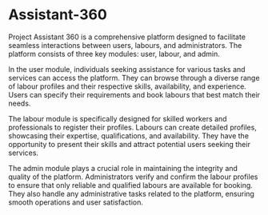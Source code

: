 # Assistant-360
Project Assistant 360 is a comprehensive platform designed to facilitate seamless interactions between users, labours, and administrators. The platform consists of three key modules: user, labour, and admin.

In the user module, individuals seeking assistance for various tasks and services can access the platform. They can browse through a diverse range of labour profiles and their respective skills, availability, and experience. Users can specify their requirements and book labours that best match their needs.

The labour module is specifically designed for skilled workers and professionals to register their profiles. Labours can create detailed profiles, showcasing their expertise, qualifications, and availability. They have the opportunity to present their skills and attract potential users seeking their services.

The admin module plays a crucial role in maintaining the integrity and quality of the platform. Administrators verify and confirm the labour profiles to ensure that only reliable and qualified labours are available for booking. They also handle any administrative tasks related to the platform, ensuring smooth operations and user satisfaction.
